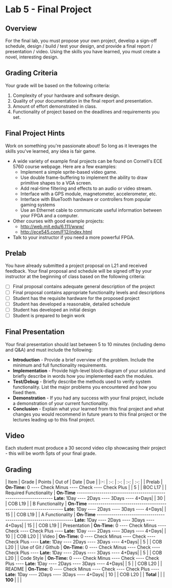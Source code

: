 # Lab 5 - Final Project

## Overview

For the final lab, you must propose your own project, develop a sign-off schedule, design / build / test your design, and provide a final report / presentation / video.  Using the skills you have learned, you must create a novel, interesting design.

## Grading Criteria

Your grade will be based on the following criteria:

1. Complexity of your hardware and software design.
2. Quality of your documentation in the final report and presentation.
3. Amount of effort demonstrated in class.
4. Functionality of project based on the deadlines and requirements you set.

## Final Project Hints

Work on something you're passionate about!  So long as it leverages the skills you've learned, any idea is fair game.

- A wide variety of example final projects can be found on Cornell's ECE 5760 course webpage.  Here are a few examples:
  - Implement a simple sprite-based video game.
  - Use double frame-buffering to implement the ability to draw primitive shapes to a VGA screen.
  - Add real-time filtering and effects to an audio or video stream.
  - Interface with a GPS module, magnetometer, accelerometer, etc.
  - Interface with BlueTooth hardware or controllers from popular gaming systems
  - Use an Ethernet cable to communicate useful information between your FPGA and a computer.
- Other courses with good example projects:
  - http://web.mit.edu/6.111/www/
  - http://ece545.com/F12/index.html
- Talk to your instructor if you need a more powerful FPGA.

## Prelab

You have already submitted a project proposal on L21 and received feedback.  Your final proposal and schedule will be signed off by your instructor at the beginning of class based on the following criteria:

- [ ] Final proposal contains adequate general description of the project
- [ ] Final proposal contains appropriate functionality levels and descriptions
- [ ] Student has the requisite hardware for the proposed project
- [ ] Student has developed a reasonable, detailed schedule
- [ ] Student has developed an initial design
- [ ] Student is prepared to begin work

## Final Presentation

Your final presentation should last between 5 to 10 minutes (including demo and Q&A) and must include the following:

- **Introduction** - Provide a brief overview of the problem.  Include the minimum and full functionality requirements.
- **Implementation** - Provide high-level block-diagram of your solution and briefly describe in words how you implemented each the modules.
- **Test/Debug** - Briefly describe the methods used to verify system functionality.  List the major problems you encountered and how you fixed them.
- **Demonstration** - If you had any success with your final project, include a demonstration of your current functionality.
- **Conclusion** - Explain what your learned from this final project and what changes you would recommend in future years to this final project or the lectures leading up to this final project.

## Video

Each student must produce a 30 second video clip showcasing their project - this will be worth 5pts of your final grade.

## Grading

| Item | Grade | Points | Out of | Date | Due |
|:-: | :-: | :-: | :-: | :-: |
| Prelab | **On-Time:** 0 ---- Check Minus ---- Check ---- Check Plus | | 5 | | BOC L17 |
| Required Functionality | **On-Time** ------------------------------------------------------------------ **Late:** 1Day ---- 2Days ---- 3Days ---- 4+Days| | 30 | | COB L19 |
| B Functionality | **On-Time** ------------------------------------------------------------------ **Late:** 1Day ---- 2Days ---- 3Days ---- 4+Days| | 15 | | COB L19 |
| A Functionality | **On-Time** ------------------------------------------------------------------ **Late:** 1Day ---- 2Days ---- 3Days ---- 4+Days| | 15 | | COB L19 |
| Presentation | **On-Time:** 0 ---- Check Minus ---- Check ---- Check Plus ---- **Late:** 1Day ---- 2Days ---- 3Days ---- 4+Days| | 10 | | COB L20 |
| Video | **On-Time:** 0 ---- Check Minus ---- Check ---- Check Plus ---- **Late:** 1Day ---- 2Days ---- 3Days ---- 4+Days| | 5 | | COB L20 |
| Use of Git / Github | **On-Time:** 0 ---- Check Minus ---- Check ---- Check Plus ---- **Late:** 1Day ---- 2Days ---- 3Days ---- 4+Days| | 5 | | COB L20 |
| Code Style | **On-Time:** 0 ---- Check Minus ---- Check ---- Check Plus ---- **Late:** 1Day ---- 2Days ---- 3Days ---- 4+Days| | 5 | | COB L20 |
| README | **On-Time:** 0 ---- Check Minus ---- Check ---- Check Plus ---- **Late:** 1Day ---- 2Days ---- 3Days ---- 4+Days| | 10 | | COB L20 |
| **Total** | | | **100** | | |
